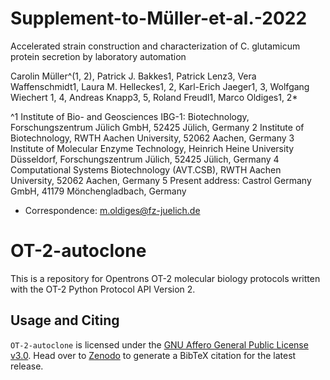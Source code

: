 # Supplement-to-Müller-et-al.-2022

Accelerated strain construction and characterization of C. glutamicum protein secretion by laboratory automation

Carolin Müller^(1, 2), Patrick J. Bakkes1, Patrick Lenz3, Vera Waffenschmidt1, Laura M. Helleckes1, 2, Karl-Erich Jaeger1, 3, Wolfgang Wiechert 1, 4, Andreas Knapp3, 5, Roland Freudl1, Marco Oldiges1, 2* 

^1 Institute of Bio- and Geosciences IBG-1: Biotechnology, Forschungszentrum Jülich GmbH, 52425 Jülich, Germany
2 Institute of Biotechnology, RWTH Aachen University, 52062 Aachen, Germany
3 Institute of Molecular Enzyme Technology, Heinrich Heine University Düsseldorf, Forschungszentrum Jülich, 52425 Jülich, Germany
4 Computational Systems Biotechnology (AVT.CSB), RWTH Aachen University, 52062 Aachen, Germany
5 Present address: Castrol Germany GmbH, 41179 Mönchengladbach, Germany
* Correspondence: m.oldiges@fz-juelich.de


# OT-2-autoclone

This is a repository for Opentrons OT-2 molecular biology protocols written with the OT-2 Python Protocol API Version 2.

## Usage and Citing
`OT-2-autoclone` is licensed under the [GNU Affero General Public License v3.0](https://github.com/JuBiotech/OT-2-autoclone/blob/master/LICENSE).
Head over to [Zenodo](https://zenodo.org/record/6390909) to generate a BibTeX citation for the latest release.
